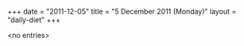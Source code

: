 +++
date = "2011-12-05"
title = "5 December 2011 (Monday)"
layout = "daily-diet"
+++

<p>&lt;no entries&gt;</p>
